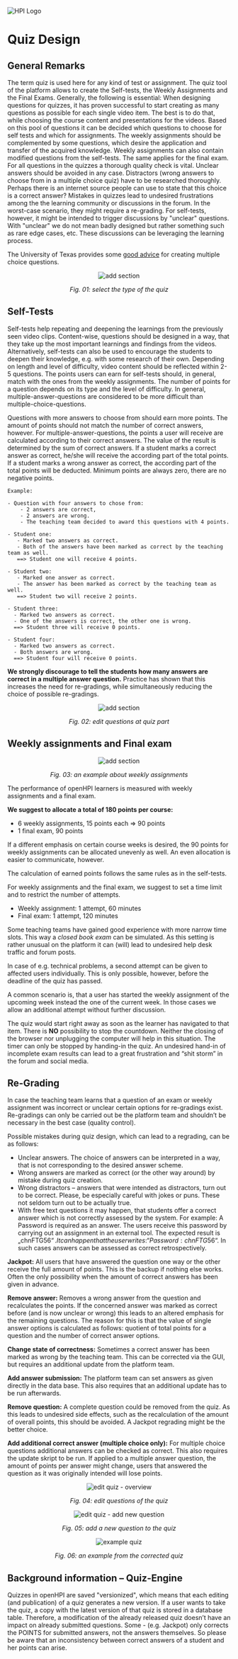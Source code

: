 ![HPI Logo](../img/HPI_Logo.png)
# Quiz Design
## General Remarks

The term quiz is used here for any kind of test or assignment. The quiz tool of the platform allows to create the Self-tests, the Weekly Assignments and the Final Exams.
Generally, the following is essential: When designing questions for quizzes, it has proven successful to start creating as many questions as possible for each single video item. The best is to do that, while choosing the course content and presentations for the videos. Based on this pool of questions it can be decided which questions to choose for self tests and which for assignments. The weekly assignments should be complemented by some questions, which desire the application and transfer of the acquired knowledge. Weekly assignments can also contain modified questions from the self-tests. The same applies for the final exam.
For all questions in the quizzes a thorough quality check is vital. Unclear answers should be avoided in any case. Distractors (wrong answers to choose from in a multiple choice quiz) have to be researched thoroughly. Perhaps there is an internet source people can use to state that this choice is a correct answer? Mistakes in quizzes lead to undesired frustrations among the the learning community or discussions in the forum. In the worst-case scenario, they might require a re-grading. For self-tests, however, it might be intended to trigger discussions by "unclear" questions. With "unclear" we do not mean badly designed but rather something such as rare edge cases, etc. These discussions can be leveraging the learning process.

The University of Texas provides some [good advice]((https://www.utexas.edu/academic/ctl/assessment/iar/students/plan/method/exams-mchoice-write.php)) for creating multiple choice questions.

<center>

![add section](../img/06/quiz_type.png)

*Fig. 01: select the type of the quiz*
</center>

## Self-Tests

Self-tests help repeating and deepening the learnings from the previously seen video clips. Content-wise, questions should be designed in a way, that they take up the most important learnings and findings from the videos. 
Alternatively, self-tests can also be used to encourage the students to deepen their knowledge, e.g. with some research of their own.
Depending on length and level of difficulty, video content should be reflected within 2-5 questions.
The points users can earn for self-tests should, in general, match with the ones from the weekly assignments. The number of points for a question depends on its type and the level of difficulty. In general, multiple-answer-questions are considered to be more difficult than multiple-choice-questions. 

Questions with more answers to choose from should earn more points. The amount of points should not match the number of correct answers, however.
For multiple-answer-questions, the points a user will receive are calculated according to their correct answers. The value of the result is determined by the sum of correct answers. If a student marks a correct answer as correct, he/she will receive the according part of the total points. If a student marks a wrong answer as correct, the according part of the total points will be deducted. Minimum points are always zero, there are no negative points.

	Example: 

	- Question with four answers to chose from: 
		- 2 answers are correct, 
		- 2 answers are wrong. 
		- The teaching team decided to award this questions with 4 points.  

	- Student one:
	   - Marked two answers as correct. 
	   - Both of the answers have been marked as correct by the teaching team as well.
	   ==> Student one will receive 4 points.

	- Student two:
	   - Marked one answer as correct. 
	   - The answer has been marked as correct by the teaching team as well.
	   ==> Student two will receive 2 points.  

	- Student three:
      - Marked two answers as correct. 
      - One of the answers is correct, the other one is wrong.
      ==> Student three will receive 0 points.

 	- Student four:
      - Marked two answers as correct. 
      - Both answers are wrong.
      ==> Student four will receive 0 points.   



**We strongly discourage to tell the students how many answers are correct in a multiple answer question.** Practice has shown that this increases the need for re-gradings, while simultaneously reducing the choice of possible re-gradings.

<center>

![add section](../img/06/edit_questions.png)

*Fig. 02: edit questions at quiz part*
</center>

## Weekly assignments and Final exam

<center>

![add section](../img/06/weekly_assignments.png)

*Fig. 03: an example about weekly assignments* 
</center>

The performance of openHPI learners is measured with weekly assignments and a final exam. 

**We suggest to allocate a total of 180 points per course:**

- 6 weekly assignments, 15 points each => 90 points
- 1 final exam, 90 points

If a different emphasis on certain course weeks is desired, the 90 points for weekly assignments can be allocated unevenly as well. An even allocation is easier to communicate, however.

The calculation of earned points follows the same rules as in the self-tests.

For weekly assignments and the final exam, we suggest to set a time limit and to restrict the number of attempts.

- Weekly assignment: 1 attempt, 60 minutes
- Final exam: 1 attempt, 120 minutes

Some teaching teams have gained good experience with more narrow time slots. This way a *closed book exam* can be simulated.
As this setting is rather unusual on the platform it can (will) lead to undesired help desk traffic and forum posts. 

In case of e.g. technical problems, a second attempt can be given to affected users individually. This is only possible, however, before the deadline of the quiz has passed.

A common scenario is, that a user has started the weekly assignment of the upcoming week instead the one of the current week. In those cases we allow an additional attempt without further discussion.

The quiz would start right away as soon as the learner has navigated to that item. There is **NO** possibility to stop the countdown. Neither the closing of the browser nor unplugging the computer will help in this situation.
The timer can only be stopped by handing-in the quiz. An undesired hand-in of incomplete exam results can lead to a great frustration and “shit storm” in the forum and social media.

## Re-Grading

In case the teaching team learns that a question of an exam or weekly assignment was incorrect or unclear certain options for re-gradings exist.
Re-gradings can only be carried out be the platform team and shouldn’t be necessary in the best case (quality control).

Possible mistakes during quiz design, which can lead to a regrading, can be as follows:

 - Unclear answers. The choice of answers can be interpreted in a way, that is not corresponding to the desired answer scheme.
 - Wrong answers are marked as correct (or the other way around) by mistake during quiz creation.
 - Wrong distractors – answers that were intended as distractors, turn out to be correct. Please, be especially careful with jokes or puns. These not seldom turn out to be actually true.
 - With free text questions it may happen, that students offer a correct answer which is not correctly assessed by the system. For example: A Password is required as an answer. The users receive this password by carrying out an assignment in an external tool. The expected result is „chnFTG56$“. It can happen that the user writes: “Password: chnFTG56$“. In such cases answers can be assessed as correct retrospectively.

**Jackpot:** All users that have answered the question one way or the other receive the full amount of points. This is the backup if nothing else works. Often the only possibility when the amount of correct answers has been given in advance.

**Remove answer:** Removes a wrong answer from the question and recalculates the points. If the concerned answer was marked as correct before (and is now unclear or wrong) this leads to an altered emphasis for the remaining questions. The reason for this is that the value of single answer options is calculated as follows: quotient of total points for a question and the number of correct answer options.

**Change state of correctness:** Sometimes a correct answer has been marked as wrong by the teaching team. This can be corrected via the GUI, but requires an additional update from the platform team.

**Add answer submission:** The platform team can set answers as given directly in the data base. This also requires that an additional update has to be run afterwards.

**Remove question:**
A complete question could be removed from the quiz. As this leads to undesired side effects, such as the recalculation of the amount of overall points, this should be avoided. A Jackpot regrading might be the better choice.

**Add additional correct answer (multiple choice only):** For multiple choice questions additional answers can be checked as correct. This also requires the update skript to be run. If applied to a multiple answer question, the amount of points per answer might change, users that answered the question as it was originally intended will lose points.

<center>

![edit quiz - overview](../img/06/question1_quiz.png)

*Fig. 04: edit questions of the quiz* 
</center>

<center>

![edit quiz - add new question](img/06/question2_quiz.png)

*Fig. 05: add a new question to the quiz* 
</center>

<center>

![example quiz](../img/06/quiz_example.png)

*Fig. 06: an example from the corrected quiz* 
</center>

## Background information – Quiz-Engine

Quizzes in openHPI are saved "versionized", which means that each editing (and publication) of a quiz generates a new version. If a user wants to take the quiz, a copy with the latest version of that quiz is stored in a database table. Therefore, a modification of the already released quiz doesn’t have an impact on already submitted questions. Some - (e.g. Jackpot) only corrects the POINTS for submitted answers, not the answers themselves. So please be aware that an inconsistency between correct answers of a student and her points can arise.

